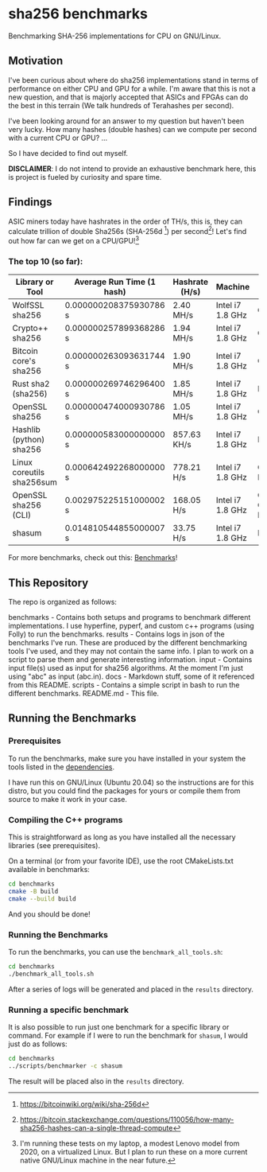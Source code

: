 # sha256 benchmarks

Benchmarking SHA-256 implementations for CPU on GNU/Linux.

## Motivation

I've been curious about where do sha256 implementations stand in terms of
performance on either CPU and GPU for a while. I'm aware that this is not a new
question, and that is majorly accepted that ASICs and FPGAs can do the best in 
this terrain (We talk hundreds of Terahashes per second).

I've been looking around for an answer to my question but haven't been very
lucky. How many hashes (double hashes) can we compute per second with a current
CPU or GPU?  ...

So I have decided to find out myself. 

**DISCLAIMER**: I do not intend to provide an exhaustive benchmark here, this is
project is fueled by curiosity and spare time.


## Findings

ASIC miners today have hashrates in the order of TH/s, this is, they can calculate
trillion of double Sha256s (SHA-256d [^sha256-d]) per second[^btc-lingo]! 
Let's find out how far can we get on a CPU/GPU![^machine]

### The top 10 (so far):

| Library or Tool           | Average Run Time (1 hash) | Hashrate (H/s) | Machine          | Program            |
|---------------------------|---------------------------|----------------|------------------|--------------------|
| WolfSSL sha256            | 0.000000208375930786 s    | 2.40   MH/s    | Intel i7 1.8 GHz | C++                |
| Crypto++ sha256           | 0.000000257899368286 s    | 1.94   MH/s    | Intel i7 1.8 GHz | C++                |
| Bitcoin core's sha256     | 0.000000263093631744 s    | 1.90   MH/s    | Intel i7 1.8 GHz | C++                |
| Rust sha2 (sha256)        | 0.000000269746296400 s    | 1.85   MH/s    | Intel i7 1.8 GHz | Rust               |
| OpenSSL sha256            | 0.000000474000930786 s    | 1.05   MH/s    | Intel i7 1.8 GHz | C++                |
| Hashlib (python) sha256   | 0.000000583000000000 s    | 857.63 KH/s    | Intel i7 1.8 GHz | Python             |
| Linux coreutils sha256sum | 0.000642492268000000 s    | 778.21  H/s    | Intel i7 1.8 GHz | Command Line       |
| OpenSSL sha256 (CLI)      | 0.002975225151000002 s    | 168.05  H/s    | Intel i7 1.8 GHz | C/C++ Command Line |
| shasum                    | 0.014810544855000007 s    | 33.75   H/s    | Intel i7 1.8 GHz | Perl               |


For more benchmarks, check out this: [Benchmarks](docs/Benchmarks.md)!

## This Repository

The repo is organized as follows:

benchmarks  - Contains both setups and programs to benchmark different implementations. I use hyperfine, 
              pyperf, and custom c++ programs (using Folly) to run the benchmarks.
results     - Contains logs in json of the benchmarks I've run. These are produced by the different benchmarking
              tools I've used, and they may not contain the same info. I plan to work on a script to parse them
              and generate interesting information.
input       - Contains input file(s) used as input for sha256 algorithms. 
              At the moment I'm just using "abc" as input (abc.in).
docs        - Markdown stuff, some of it referenced from this README.
scripts     - Contains a simple script in bash to run the different benchmarks.
README.md   - This file.

## Running the Benchmarks

### Prerequisites
To run the benchmarks, make sure you have installed in your system the tools listed in the 
[dependencies](docs/Dependencies.md).  

I have run this on GNU/Linux (Ubuntu 20.04) so the instructions are for this 
distro, but you could find the packages for yours or compile them from source to make it work in your case.

### Compiling the C++ programs
This is straightforward as long as you have installed all the necessary libraries (see prerequisites).

On a terminal (or from your favorite IDE), use the root CMakeLists.txt available in benchmarks:
```bash
cd benchmarks
cmake -B build
cmake --build build
```

And you should be done!

### Running the Benchmarks
To run the benchmarks, you can use the `benchmark_all_tools.sh`:

```bash
cd benchmarks
./benchmark_all_tools.sh
```

After a series of logs will be generated and placed in the `results` directory.

### Running a specific benchmark
It is also possible to run just one benchmark for a specific library or command.
For example if I were to run the benchmark for `shasum`, I would just do as follows:

```bash
cd benchmarks
../scripts/benchmarker -c shasum
```

The result will be placed also in the `results` directory.



[^machine]: I'm running these tests on my laptop, a modest Lenovo model from 2020, on a virtualized Linux. 
            But I plan to run these on a more current native GNU/Linux machine in the near future.

[^sha256-d]: https://bitcoinwiki.org/wiki/sha-256d

[^btc-lingo]: https://bitcoin.stackexchange.com/questions/110056/how-many-sha256-hashes-can-a-single-thread-compute
